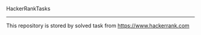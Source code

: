 HackerRankTasks
________________________________________________________________________
This repository is stored by solved task from https://www.hackerrank.com

